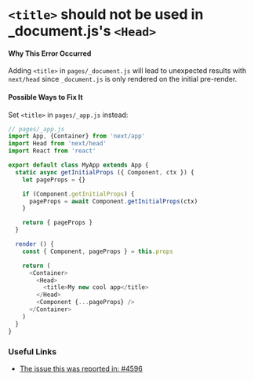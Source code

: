 # `<title>` should not be used in _document.js's `<Head>`

#### Why This Error Occurred

Adding `<title>` in `pages/_document.js` will lead to unexpected results with `next/head` since `_document.js` is only rendered on the initial pre-render.

#### Possible Ways to Fix It

Set `<title>` in `pages/_app.js` instead:

```js
// pages/_app.js
import App, {Container} from 'next/app'
import Head from 'next/head'
import React from 'react'

export default class MyApp extends App {
  static async getInitialProps ({ Component, ctx }) {
    let pageProps = {}

    if (Component.getInitialProps) {
      pageProps = await Component.getInitialProps(ctx)
    }

    return { pageProps }
  }

  render () {
    const { Component, pageProps } = this.props

    return (
      <Container>
        <Head>
          <title>My new cool app</title>
        </Head>
        <Component {...pageProps} />
      </Container>
    )
  }
}
```


### Useful Links

- [The issue this was reported in: #4596](https://github.com/zeit/next.js/issues/4596)
